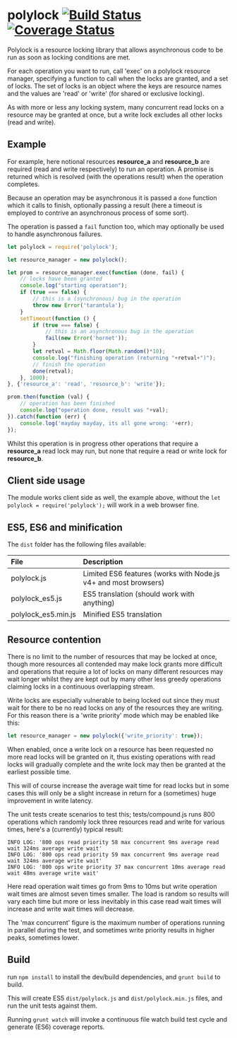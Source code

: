 # polylock [![Build Status](https://travis-ci.org/mwri/polylock.svg?branch=master)](https://travis-ci.org/mwri/polylock) [![Coverage Status](https://coveralls.io/repos/github/mwri/polylock/badge.svg?branch=master)](https://coveralls.io/github/mwri/polylock?branch=master)

Polylock is a resource locking library that allows asynchronous
code to be run as soon as locking conditions are met.

For each operation you want to run, call 'exec' on a polylock resource
manager, specifying a function to call when the locks are granted, and
a set of locks. The set of locks is an object where the keys are resource
names and the values are 'read' or 'write' (for shared or exclusive locking).

As with more or less any locking system, many concurrent read locks on a
resource may be granted at once, but a write lock excludes all other locks
(read and write).

## Example

For example, here notional resources **resource_a** and **resource_b** are
required (read and write respectively) to run an operation. A promise is
returned which is resolved (with the operations result) when the operation
completes.

Because an operation may be asynchronous it is passed a `done` function
which it calls to finish, optionally passing a result (here a timeout
is employed to contrive an asynchronous process of some sort).

The operation is passed a `fail` function too, which may optionally be
used to handle asynchronous failures.

```javascript
let polylock = require('polylock');

let resource_manager = new polylock();

let prom = resource_manager.exec(function (done, fail) {
    // locks have been granted
    console.log("starting operation");
    if (true === false) {
        // this is a (synchronous) bug in the operation
        throw new Error('tarantula');
    }
    setTimeout(function () {
        if (true === false) {
            // this is an asynchronous bug in the operation
            fail(new Error('hornet'));
        }
        let retval = Math.floor(Math.random()*10);
        console.log("finishing operation (returning "+retval+")");
        // finish the operation
        done(retval);
    }, 1000);
}, {'resource_a': 'read', 'resource_b': 'write'});

prom.then(function (val) {
    // operation has been finished
    console.log("operation done, result was "+val);
}).catch(function (err) {
    console.log('mayday mayday, its all gone wrong: '+err);
});
```

Whilst this operation is in progress other operations that require a
**resource_a** read lock may run, but none that require a read or write
lock for **resource_b**.

## Client side usage

The module works client side as well, the example above, without the
`let polylock = require('polylock');` will work in a web browser fine.

## ES5, ES6 and minification

The `dist` folder has the following files available:

File | Description
:-- | :--
polylock.js | Limited ES6 features (works with Node.js v4+ and most browsers)
polylock_es5.js | ES5 translation (should work with anything)
polylock_es5.min.js | Minified ES5 translation

## Resource contention

There is no limit to the number of resources that may be locked at
once, though more resources all contended may make lock grants more
difficult and operations that require a lot of locks on many different
resources may wait longer whilst they are kept out by many other less
greedy operations claiming locks in a continuous overlapping stream.

Write locks are especially vulnerable to being locked out since they
must wait for there to be no read locks on any of the resources they
are writing. For this reason there is a 'write priority' mode which
may be enabled like this:

```javascript
let resource_manager = new polylock({'write_priority': true});
```

When enabled, once a write lock on a resource has been requested no
more read locks will be granted on it, thus existing operations with
read locks will gradually complete and the write lock may then be
granted at the earliest possible time.

This will of course increase the average wait time for read locks
but in some cases this will only be a slight increase in return for
a (sometimes) huge improvement in write latency.

The unit tests create scenarios to test this; tests/compound.js runs
800 operations which randomly lock three resources read and write
for various times, here's a (currently) typical result:

```
INFO LOG: '800 ops read priority 58 max concurrent 9ms average read wait 324ms average write wait'
INFO LOG: '800 ops read priority 59 max concurrent 9ms average read wait 324ms average write wait'
INFO LOG: '800 ops write priority 37 max concurrent 10ms average read wait 48ms average write wait'
```

Here read operation wait times go from 9ms to 10ms but write
operation wait times are almost seven times smaller. The load is
random so results will vary each time but more or less inevitably
in this case read wait times will increase and write wait times
will decrease.

The 'max concurrent' figure is the maximum number of operations
running in parallel during the test, and sometimes write priority
results in higher peaks, sometimes lower.

## Build

run `npm install` to install the dev/build dependencies, and
`grunt build` to build.

This will create ES5 `dist/polylock.js` and `dist/polylock.min.js`
files, and run the unit tests against them.

Running `grunt watch` will invoke a continuous file watch build test
cycle and generate (ES6) coverage reports.
